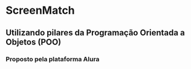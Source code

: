 # ScreenMatch
## Utilizando pilares da Programação Orientada a Objetos (POO)
### Proposto pela plataforma Alura
